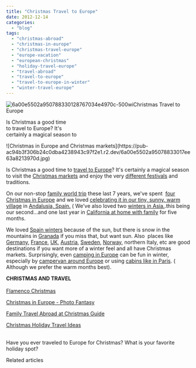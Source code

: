 ```yaml
---
title: "Christmas Travel to Europe"
date: 2012-12-14
categories: 
  - "blog"
tags: 
  - "christmas-abroad"
  - "christmas-in-europe"
  - "christmas-travel-europe"
  - "europe-vacation"
  - "european-christmas"
  - "holiday-travel-europe"
  - "travel-abroad"
  - "travel-to-europe"
  - "travel-to-europe-in-winter"
  - "winter-travel-europe"
---
```


![6a00e5502a950788330128767034e4970c-500wi](https://pub-ac94b3f306b24c0dba4238943c97f2e1.r2.dev/6a00e5502a95078833017d3ec608fe970c.jpg)Christmas Travel to Europe  
  
Is Christmas a good time  
to travel to Europe? It's  
certainly a magical season to

<!--more--> ![Christmas in Europe and Christmas markets](https://pub-ac94b3f306b24c0dba4238943c97f2e1.r2.dev/6a00e5502a95078833017ee63a8213970d.jpg)  
  
Is Christmas a good time to [travel to Europe](https://pub-ac94b3f306b24c0dba4238943c97f2e1.r2.dev/2012/02/5-best-european-family-vacations.html "travel to Europe")? It's certainly a magical season to visit the [Christmas markets](https://pub-ac94b3f306b24c0dba4238943c97f2e1.r2.dev/2011/11/christmas-markets-in-europe-dont-miss.html "Christmas markets of Europe") and enjoy the very [different festivals](https://pub-ac94b3f306b24c0dba4238943c97f2e1.r2.dev/2010/01/3-kings-in-spain-andalusia-festival-tradition-white-village-christmas-epiphany-12th-night.html "Christmas festivals in Spain - 3 kings") and traditions.  
  
On our non-stop [family world trip](https://pub-ac94b3f306b24c0dba4238943c97f2e1.r2.dev/2010/09/8-reasons-for-a-family-world-trip-international-vacations-holidays-abroad-longterm-travel-rtw.html "family world trip") these last 7 years, we've spent  [four Christmas in Europe](https://pub-ac94b3f306b24c0dba4238943c97f2e1.r2.dev/2007/01/white-xmas-sort.html) and we loved [celebrating it in our tiny, sunny, warm village](https://pub-ac94b3f306b24c0dba4238943c97f2e1.r2.dev/soultravelers3/2008/02/holiday-letter.html) in [Andalusia, Spain.](https://pub-ac94b3f306b24c0dba4238943c97f2e1.r2.dev/2008/12/grace-gratitude.html) ( We've also loved two [winters in Asia.](https://pub-ac94b3f306b24c0dba4238943c97f2e1.r2.dev/2010/12/first-christmas-in-asia.html "winter in Asia").this being our second...and one last year in [California at home with family](https://pub-ac94b3f306b24c0dba4238943c97f2e1.r2.dev/2011/12/california-christmas-break-news.html "california christmas break") for five months.

We loved [Spain winters](https://pub-ac94b3f306b24c0dba4238943c97f2e1.r2.dev/2009/11/lifestyle-design-a-winter-in-spain-extendedtravel-digitalnomad-miniretirement-4hww-travel.html "wintering in Spain guide") because of the sun, but there is snow in the mountains in [Granada](https://pub-ac94b3f306b24c0dba4238943c97f2e1.r2.dev/2007/03/la-alhambra.html "Granada, spain travel") if you miss that, but want sun. Also  places like [Germany](https://pub-ac94b3f306b24c0dba4238943c97f2e1.r2.dev/2012/08/travel-with-kids-germany.html "Germany family travel"), [France](https://pub-ac94b3f306b24c0dba4238943c97f2e1.r2.dev/2012/08/france-travel-with-kids-must-see.html "france travel"), [UK](https://pub-ac94b3f306b24c0dba4238943c97f2e1.r2.dev/2009/12/family-travel-photo-england-cottswolds-horse-christmas-shopping-travel-adventure.html "UK travel"), [Austria](https://pub-ac94b3f306b24c0dba4238943c97f2e1.r2.dev/2007/10/heavenly-hallst.html "Austria"), [Sweden](https://pub-ac94b3f306b24c0dba4238943c97f2e1.r2.dev/2009/08/family-travel-photo-sweden-stockholm-harbor-boats.html "family travel sweden"), [Norway](https://pub-ac94b3f306b24c0dba4238943c97f2e1.r2.dev/2010/02/family-travel-photo-norway-in-a-nutshell-fijords-europe-roadtrip-budget-cheap-flam-train-vacation-.html "norway family travel"), northern Italy, etc are good destinations if you want more of a winter feel and all have Christmas markets. Surprisingly, even [camping in Europe](https://pub-ac94b3f306b24c0dba4238943c97f2e1.r2.dev/2010/05/camping-europe-in-a-motorhome-rv-5-best-sites-roadtrip-europe-family-travel-budget-best-price.html "camping in Europe") can be fun in winter, especially by [campervan around Europe](https://pub-ac94b3f306b24c0dba4238943c97f2e1.r2.dev/2012/07/travelling-traveling-around-europe-in-a-campervan.html "travel camper van Europe road trip") or using [cabins like in Paris](https://pub-ac94b3f306b24c0dba4238943c97f2e1.r2.dev/2006/09/paris-bois-de-b.html "paris camping"). ( Although we prefer the warm months best).  
  
**CHRISTMAS AND TRAVEL**[  
](https://pub-ac94b3f306b24c0dba4238943c97f2e1.r2.dev/2010/01/3-kings-in-spain-andalusia-festival-tradition-white-village-christmas-epiphany-12th-night.html "3 kings in Spain")  
[Flamenco Christmas](https://pub-ac94b3f306b24c0dba4238943c97f2e1.r2.dev/2006/12/flamenco-christ.html "Flamenco Christmas")  
  
[Christmas in Europe - Photo Fantasy](https://pub-ac94b3f306b24c0dba4238943c97f2e1.r2.dev/2009/12/christmas-in-europe-a-photo-fantasy-germany-xmas-markets-uk-scandinavia-nordic-holiday.html "christmas in Europe photo fantasy")  
  
[Family Travel Abroad at Christmas Guide](https://pub-ac94b3f306b24c0dba4238943c97f2e1.r2.dev/2009/12/how-to-enjoy-family-travel-abroad-at-christmas-digital-nomad-4hww-extended-travel-holidays.html "family travel abroad at Christmas")

[Christmas Holiday Travel Ideas](https://pub-ac94b3f306b24c0dba4238943c97f2e1.r2.dev/2011/12/christmas-holiday-travel-ideas-for-family-getaways.html "Christmas holiday travel ideas")

   
Have you ever traveled to Europe for Christmas? What is your favorite holiday spot?

Related articles

